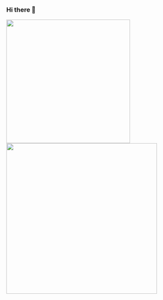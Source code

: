 ### Hi there 👋

<!--
**Aji214/Aji214** is a ✨ _special_ ✨ repository because its `README.md` (this file) appears on your GitHub profile.

Here are some ideas to get you started:

- 🔭 I’m currently working on ...
- 🌱 I’m currently learning ...
- 👯 I’m looking to collaborate on ...
- 🤔 I’m looking for help with ...
- 💬 Ask me about ...
- 📫 How to reach me: ...
- 😄 Pronouns: ...
- ⚡ Fun fact: ...
-->

<div align=right>
   <a href="https://github.com/anuraghazra/github-readme-stats">
      <img width=325 align="left" src="https://github-readme-stats.vercel.app/api/top-langs/?username=aji214&langs_count=20&theme=highcontrast&layout=compact&custom_title=Most used languages on GitHub" />
</a>
</div>

 
<a href="https://github.com/anuraghazra/github-readme-stats" title="Go to Source">
      <img align="left" width=396 src="https://github-readme-stats.vercel.app/api?username=aji214&show_icons=true&theme=react&border_color=61dafb&include_all_commits=true&count_private=true"/>
 </a>
 




